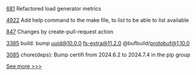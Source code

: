 
[681](https://github.com/hyperledger-labs/fabric-token-sdk/pull/681) Refactored load generator metrics

[4922](https://github.com/hyperledger/fabric/pull/4922) Add help command to the make file, to list to be able to list available

[847](https://github.com/hyperledger/aries-agent-test-harness/pull/847) Changes by create-pull-request action

[3385](https://github.com/hyperledger/cacti/pull/3385) build: bump uuid@10.0.0 fs-extra@11.2.0 @bufbuild/protobuf@1.10.0

[3085](https://github.com/hyperledger/aries-cloudagent-python/pull/3085) chore(deps): Bump certifi from 2024.6.2 to 2024.7.4 in the pip group


[See more >>>](https://start-here.hyperledger.org/pull-requests)

